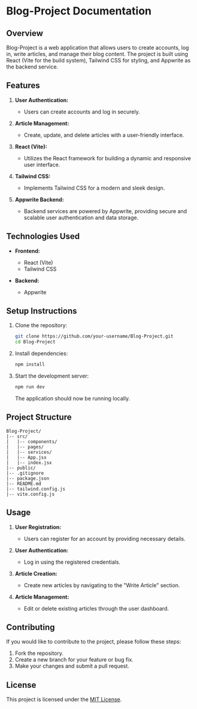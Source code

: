 # Blog-Project Documentation

## Overview

Blog-Project is a web application that allows users to create accounts, log in, write articles, and manage their blog content. The project is built using React (Vite for the build system), Tailwind CSS for styling, and Appwrite as the backend service.

## Features

1. **User Authentication:**
   - Users can create accounts and log in securely.

2. **Article Management:**
   - Create, update, and delete articles with a user-friendly interface.

3. **React (Vite):**
   - Utilizes the React framework for building a dynamic and responsive user interface.

4. **Tailwind CSS:**
   - Implements Tailwind CSS for a modern and sleek design.

5. **Appwrite Backend:**
   - Backend services are powered by Appwrite, providing secure and scalable user authentication and data storage.

## Technologies Used

- **Frontend:**
  - React (Vite)
  - Tailwind CSS

- **Backend:**
  - Appwrite

## Setup Instructions

1. Clone the repository:

   ```bash
   git clone https://github.com/your-username/Blog-Project.git
   cd Blog-Project
   ```

2. Install dependencies:

   ```bash
   npm install
   ```

3. Start the development server:

   ```bash
   npm run dev
   ```

   The application should now be running locally.

## Project Structure

```
Blog-Project/
|-- src/
|   |-- components/
|   |-- pages/
|   |-- services/
|   |-- App.jsx
|   |-- index.jsx
|-- public/
|-- .gitignore
|-- package.json
|-- README.md
|-- tailwind.config.js
|-- vite.config.js
```

## Usage

1. **User Registration:**
   - Users can register for an account by providing necessary details.

2. **User Authentication:**
   - Log in using the registered credentials.

3. **Article Creation:**
   - Create new articles by navigating to the "Write Article" section.

4. **Article Management:**
   - Edit or delete existing articles through the user dashboard.

## Contributing

If you would like to contribute to the project, please follow these steps:

1. Fork the repository.
2. Create a new branch for your feature or bug fix.
3. Make your changes and submit a pull request.

## License

This project is licensed under the [MIT License](LICENSE).
